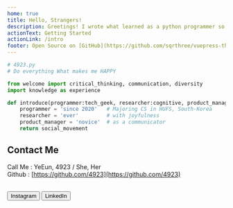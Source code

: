 ```yaml
---
home: true
title: Hello, Strangers!
description: Greetings! I wrote what learned as a python programmer so far however, it might be not organized or wrong. In addition, English is my second language my sentences or descriptions could be confused. When you find some, please let me know. I would be glad. Thanks!
actionText: Getting Started
actionLink: /intro
footer: Open Source on [GitHub](https://github.com/sqrthree/vuepress-theme-api), Made by [@sqrthree](https://github.com/sqrthree), Power by [vuepress](https://github.com/vuejs/vuepress).
---
```


```py
# 4923.py
# Do everything What makes me HAPPY

from welcome import critical_thinking, communication, diversity
import knowledge as experience

def introduce(programmer:tech_geek, researcher:cognitive, product_manager:crossroad):
    programmer = 'since 2020'   # Majoring CS in HUFS, South-Korea
    researcher = 'ever'         # with joyfulness
    product_manager = 'novice'  # as a communicator
    return social_movement
```

<Section>

## Contact Me

Call Me : YeEun, 4923 / She, Her  
Github : [https://github.com/4923](https://github.com/4923)

<br>
<Button size="small" type="light" to="https://www.instagram.com/4923.py">Instagram</Button>    
<Button size="small" type="light" to="https://www.linkedin.com/in/4923">LinkedIn</Button>

</Section>